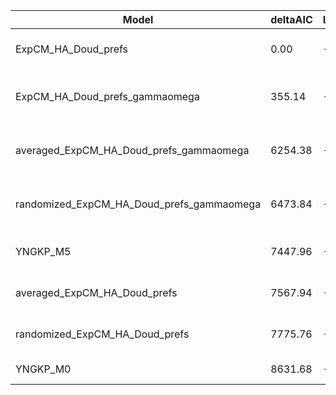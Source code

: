 | Model                                     | deltaAIC | LogLikelihood | nParams | ParamValues                                               |
|-------------------------------------------|----------|---------------|---------|-----------------------------------------------------------|
| ExpCM_HA_Doud_prefs                       | 0.00     | -52637.22     | 6       | beta=1.57, kappa=3.56, omega=0.22                         |
| ExpCM_HA_Doud_prefs_gammaomega            | 355.14   | -52813.79     | 7       | alpha_omega=2.76, beta=1.58, beta_omega=10.00, kappa=3.64 |
| averaged_ExpCM_HA_Doud_prefs_gammaomega   | 6254.38  | -55763.41     | 7       | alpha_omega=1.04, beta=1.54, beta_omega=10.00, kappa=3.28 |
| randomized_ExpCM_HA_Doud_prefs_gammaomega | 6473.84  | -55873.14     | 7       | alpha_omega=1.04, beta=0.11, beta_omega=10.00, kappa=3.30 |
| YNGKP_M5                                  | 7447.96  | -56355.20     | 12      | alpha_omega=1.00, beta_omega=10.00, kappa=2.99            |
| averaged_ExpCM_HA_Doud_prefs              | 7567.94  | -56421.19     | 6       | beta=1.39, kappa=3.17, omega=0.10                         |
| randomized_ExpCM_HA_Doud_prefs            | 7775.76  | -56525.10     | 6       | beta=0.05, kappa=3.19, omega=0.10                         |
| YNGKP_M0                                  | 8631.68  | -56948.06     | 11      | kappa=2.90, omega=0.09                                    |